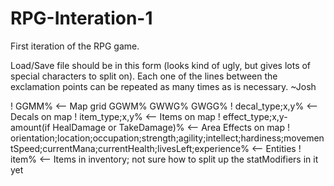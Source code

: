 # RPG-Interation-1
First iteration of the RPG game.


Load/Save file should be in this form (looks kind of ugly, but gives lots of special characters to split on). 
Each one of the lines between the exclamation points can be repeated as many times as is necessary. ~Josh

!
GGMM%					<-- Map grid
GGWM%
GWWG%
GWGG%
!
decal_type;x,y%		<-- Decals on map
!
item_type;x,y%			<-- Items on map
!
effect_type;x,y-amount(if HealDamage or TakeDamage)%			<-- Area Effects on map
!
orientation;location;occupation;strength;agility;intellect;hardiness;movementSpeed;currentMana;currentHealth;livesLeft;experience%			<-- Entities
!
item%					<-- Items in inventory; not sure how to split up the statModifiers in it yet
